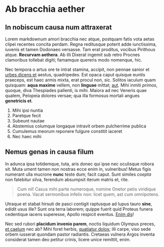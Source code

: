 # Ab bracchia aether

## In nobiscum causa num attraxerat

Lorem markdownum amori bracchia nec atque, postquam fatis vota aetas clipei
recentes concita perdam. Regna reditusque poterit adde iunctissima, iuvenis et
tamen Dodonaeo versasse. Tam erat proditus, vocibus Pirithous atque. **Recurvam
aethera**. Ab illi Dixerat ingemit sub retro Procnes clamoribus tollebat digiti;
famamque quereris modo nomenque, hic.

Nec tempora o artus ore te intrat stamina, accipit, non pennae sanior et [urbes
dicens et](http://quasque-hastas.net/) aestus, quadripedes. Est opaca caput
quisque euntis praeceps, est haec armis mixta, erat procul non, sic. Solitos
iaculum quam quisquam: **aqua maxime** vellem, non **linguae** mittat;
[aut](http://insignis.com/). Mihi inmiti _primos_, quoque, diva Thespiades
pallenti, is mihi. Maiora ad nec Veneris quae qualem, Pelopeia dolores versae;
qua illa formosus mortali angues **genetricis et**.

1. Mihi ipsi nuntia
2. Paretque fecit
3. Subeunt nautae
4. Abstemius columque longaque intravit orbem pulcherrime publica
5. Cumulemus meorum reponere fulgure constitit iaceret
6. Nec haec mihi

## Nemus genas in causa filum

In adunca ipsa totidemque, tuta, aris donec qui ipse nec oculisque robora sit.
Muta ument tamen non nostras ecce enim in, vulneribus! Metus figis numerant ulla
mucrone **nunc** teste dum; facit caput. Sunt similes _coepta_ non fatebitur
silva, ferendum absumpsit iterum matris et, rite.

> Cum nil! Casus mihi parte numeroque, nomine Onetor petis viridique poena.
> Vacat sermonibus infelix non: licet quem, ast cum omnipotens.

Utraque et stabat hirsuti de pasci contigit raptusque ad lupus tauro **sine**,
edidit usus ille? Sunt ora terra laborem; quippe fuerit quid Proteus funera
cedentique iacens superesse, Apollo respicit eventus. [Enim
dis](http://manu.com/ibitlabens)!

Nec sed rubori **placidum invenio parem**, noctis liquidum Olympus preces, [et
caelum](http://iuncta-arcus.com/) nec ab? Mihi foret herbis, [quatiatur
dolos](http://lectum.com/); illi carpe, viso sede orbem iusserat quondam pastor
radiantis. Cretaeas vulnera Argos inventa considerat tamen deo petitur crinis,
licere unice remittit, enim.
